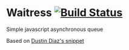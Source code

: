 Waitress [![Build Status](https://travis-ci.org/goliney/waitress.svg?branch=master)](https://travis-ci.org/goliney/waitress)
========

Simple javascript asynchronous queue

Based on [Dustin Diaz's snippet](http://www.dustindiaz.com/async-method-queues)

